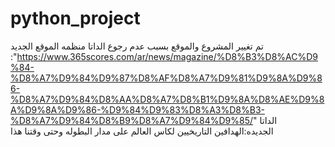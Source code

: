 # python_project
تم تغيير المشروع والموقع بسبب عدم رجوع الداتا منظمه
الموقع الجديد :"https://www.365scores.com/ar/news/magazine/%D8%B3%D8%AC%D9%84-%D8%A7%D9%84%D9%87%D8%AF%D8%A7%D9%81%D9%8A%D9%86-%D8%A7%D9%84%D8%AA%D8%A7%D8%B1%D9%8A%D8%AE%D9%8A%D9%8A%D9%86-%D9%84%D9%83%D8%A3%D8%B3-%D8%A7%D9%84%D8%B9%D8%A7%D9%84%D9%85/"
الداتا الجديده:الهدافين التاريخيين لكاس العالم على مدار البطوله وحتى وقتنا هذا
